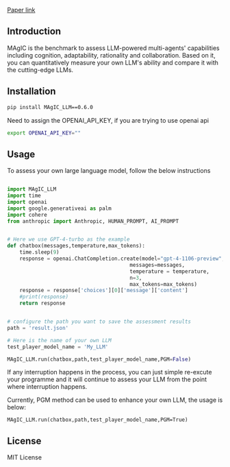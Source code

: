 
[Paper link](https://arxiv.org/abs/2311.08562)

## Introduction

MAgIC is the benchmark to assess LLM-powered multi-agents' capabilities including cognition, adaptability, rationality and collaboration. Based on it, you can quantitatively measure your own LLM's ability and compare it with the cutting-edge LLMs.

## Installation

```bash
pip install MAgIC_LLM==0.6.0
```

Need to assign the OPENAI_API_KEY, if you are trying to use openai api
```bash
export OPENAI_API_KEY=""
```


## Usage

To assess your own large language model, follow the below instructions

```python

import MAgIC_LLM
import time
import openai
import google.generativeai as palm
import cohere
from anthropic import Anthropic, HUMAN_PROMPT, AI_PROMPT


# Here we use GPT-4-turbo as the example
def chatbox(messages,temperature,max_tokens):
    time.sleep(9)
    response = openai.ChatCompletion.create(model="gpt-4-1106-preview",
                                        messages=messages,                          
                                        temperature = temperature,
                                        n=3,
                                        max_tokens=max_tokens)
    response = response['choices'][0]['message']['content']
    #print(response)
    return response


# configure the path you want to save the assessment results
path = 'result.json' 

# Here is the name of your own LLM
test_player_model_name = 'My_LLM'

MAgIC_LLM.run(chatbox,path,test_player_model_name,PGM=False)
```

If any interruption happens in the process, you can just simple re-excute your programme and it will continue to assess your LLM from the point where interruption happens.

Currently, PGM method can be used to enhance your own LLM, the usage is below:

```
MAgIC_LLM.run(chatbox,path,test_player_model_name,PGM=True)
```

## License
MIT License


